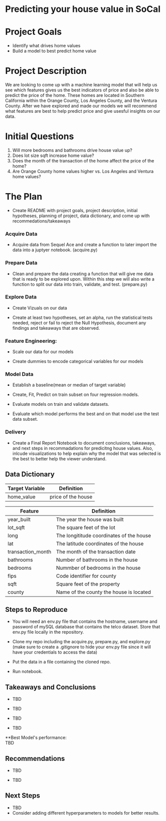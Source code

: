# Predicting your house value in SoCal

# Project Goals

 - Identify what drives home values 
 - Build a model to best predict home value

# Project Description

We are looking to come up with a machine learning model that will help us see which features gives us the best indicators of price and also be able to predict the price of the home. These homes are located in Southern California within the Orange County, Los Angeles County, and the Ventura County. After we have explored and made our models we will recommend what features are best to help predict price and give usesful insights on our data.

# Initial Questions

 1. Will more bedrooms and bathrooms drive house value up?
 2. Does lot size sqft increase home value?
 3. Does the month of the transaction of the home affect the price of the home?
 4. Are Orange County home values higher vs. Los Angeles and Ventura home values?



# The Plan

 - Create README with project goals, project description, initial hypotheses, planning of project, data dictionary, and come up with recommedations/takeaways

### Acquire Data
 - Acquire data from Sequel Ace and create a function to later import the data into a juptyer notebook. (acquire.py)

### Prepare Data
 - Clean and prepare the data creating a function that will give me data that is ready to be explored upon. Within this step we will also write a function to split our data into train, validate, and test. (prepare.py) 
 
### Explore Data
- Create Vizuals on our data 

- Create at least two hypotheses, set an alpha, run the statistical tests needed, reject or fail to reject the Null Hypothesis, document any findings and takeaways that are observed.

### Feature Engineering:
 - Scale our data for our models
 
 - Create dummies to encode categorical variables for our models

### Model Data 
 - Establish a baseline(mean or median of target variable)
 
 - Create, Fit, Predict on train subset on four regression models.
 
 - Evaluate models on train and validate datasets.
 
 - Evaluate which model performs the best and on that model use the test data subset.
 
### Delivery  
 - Create a Final Report Notebook to document conclusions, takeaways, and next steps in recommadations for predicitng house values. Also, inlcude visualizations to help explain why the model that was selected is the best to better help the viewer understand. 


## Data Dictionary


| Target Variable |     Definition     |
| --------------- | ------------------ |
|      home_value      | price of the house |

| Feature  | Definition |
| ------------- | ------------- |
| year_built | The year the house was built  |
| lot_sqft | The square feet of the lot  |
| long | The longititude coordinates of the house |
| lat | The latitude coordinates of the house |
| transaction_month | The month of the transaction date |
| bathrooms | Number of bathrooms in the house | 
| bedrooms | Nummber of bedrooms in the house |
| fips | Code identifier for county |
| sqft | Square feet of the property|
| county | Name of the county the house is located |


## Steps to Reproduce

 - You will need an env.py file that contains the hostname, username and password of mySQL database that contains the telco dataset. Store that env.py file locally in the repository.

- Clone my repo including the acquire.py, prepare.py, and explore.py (make sure to create a .gitignore to hide your env.py file since it will have your credentials to access the data)

- Put the data in a file containing the cloned repo.

- Run notebook.

## Takeaways and Conclusions

 - TBD
  
 - TBD
 
 - TBD
 
 - TBD
 
**Best Model's performance:<br>
TBD 

## Recommendations
- TBD

- TBD

## Next Steps

- TBD
- Consider adding different hyperparameters to models for better results. 
